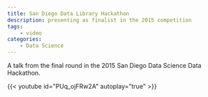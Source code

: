 ```yaml
---
title: San Diego Data Library Hackathon
description: presenting as finalist in the 2015 competition
tags:
    - video
categories:
    - Data Science
---
```


A talk from the final round in the 2015 San Diego Data Science Data Hackathon. 

{{< youtube id="PUq_ojFRw2A" autoplay="true" >}}